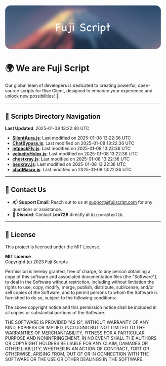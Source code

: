 ![Banner](.github/b.webp)

# 🌍 **We are Fuji Script**

Our global team of developers is dedicated to creating powerful, open-source scripts for Rise Client, designed to enhance your experience and unlock new possibilities! 🌟

---
<!-- SCRIPTS_NAVIGATION_START -->
## 📂 **Scripts Directory Navigation**

**Last Updated**: 2025-01-08 13:22:40 UTC

- **[SilentAura.js](scripts/SilentAura.js)**: Last modified on 2025-01-08 13:22:36 UTC
- **[ChatBypass.js](scripts/ChatBypass.js)**: Last modified on 2025-01-08 13:22:36 UTC
- **[jetpackFly.js](scripts/jetpackFly.js)**: Last modified on 2025-01-08 13:22:36 UTC
- **[velocityHylex.js](scripts/velocityHylex.js)**: Last modified on 2025-01-08 13:22:36 UTC
- **[chestxray.js](scripts/chestxray.js)**: Last modified on 2025-01-08 13:22:36 UTC
- **[bedxray.js](scripts/bedxray.js)**: Last modified on 2025-01-08 13:22:36 UTC
- **[chatMacro.js](scripts/chatMacro.js)**: Last modified on 2025-01-08 13:22:36 UTC

<!-- SCRIPTS_NAVIGATION_END -->

---

## 💬 **Contact Us**  
- 📬 **Support Email**: Reach out to us at [support@fujiscript.com](mailto:support@fujiscript.com) for any questions or assistance.  
- 💬 **Discord**: Contact **Leo728** directly at `Discord@leo728`.

---

## 📜 **License**

This project is licensed under the MIT License.  

**MIT License**  
Copyright (c) 2023 Fuji Scripts  

Permission is hereby granted, free of charge, to any person obtaining a copy of this software and associated documentation files (the "Software"), to deal in the Software without restriction, including without limitation the rights to use, copy, modify, merge, publish, distribute, sublicense, and/or sell copies of the Software, and to permit persons to whom the Software is furnished to do so, subject to the following conditions:  

The above copyright notice and this permission notice shall be included in all copies or substantial portions of the Software.  

THE SOFTWARE IS PROVIDED "AS IS", WITHOUT WARRANTY OF ANY KIND, EXPRESS OR IMPLIED, INCLUDING BUT NOT LIMITED TO THE WARRANTIES OF MERCHANTABILITY, FITNESS FOR A PARTICULAR PURPOSE AND NONINFRINGEMENT. IN NO EVENT SHALL THE AUTHORS OR COPYRIGHT HOLDERS BE LIABLE FOR ANY CLAIM, DAMAGES OR OTHER LIABILITY, WHETHER IN AN ACTION OF CONTRACT, TORT OR OTHERWISE, ARISING FROM, OUT OF OR IN CONNECTION WITH THE SOFTWARE OR THE USE OR OTHER DEALINGS IN THE SOFTWARE.  
